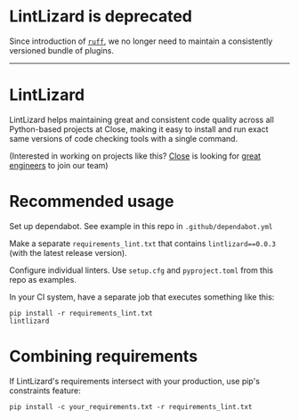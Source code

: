 # LintLizard is deprecated

Since introduction of [`ruff`](https://github.com/astral-sh/ruff), we no longer need to maintain a consistently versioned bundle of plugins.


---

# LintLizard

LintLizard helps maintaining great and consistent code quality across all Python-based projects at Close, making it easy to install and run exact same versions of code checking tools with a single command.

(Interested in working on projects like this? [Close](http://close.com) is looking for [great engineers](http://jobs.close.com) to join our team)

# Recommended usage

Set up dependabot. See example in this repo in `.github/dependabot.yml`

Make a separate `requirements_lint.txt` that contains `lintlizard==0.0.3` (with the latest release version).

Configure individual linters. Use `setup.cfg` and `pyproject.toml` from this repo as examples.

In your CI system, have a separate job that executes something like this:

```
pip install -r requirements_lint.txt
lintlizard
```

# Combining requirements

If LintLizard's requirements intersect with your production, use pip's constraints feature:

```
pip install -c your_requirements.txt -r requirements_lint.txt
```

